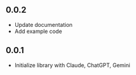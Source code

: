 ## 0.0.2
* Update documentation
* Add example code
## 0.0.1
* Initialize library with Claude, ChatGPT, Gemini
